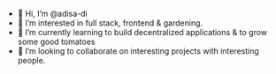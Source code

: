 - 👋 Hi, I’m @adisa-di
- 👀 I’m interested in full stack, frontend & gardening. 
- 🌱 I’m currently learning to build decentralized applications & to grow some good tomatoes  
- 💞️ I’m looking to collaborate on interesting projects with interesting people.

<!---
adisa-di/adisa-di is a ✨ special ✨ repository because its `README.md` (this file) appears on your GitHub profile.
You can click the Preview link to take a look at your changes.
--->

